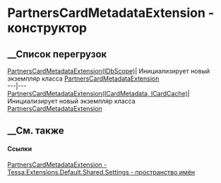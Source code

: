# PartnersCardMetadataExtension - конструктор
##  __Список перегрузок
[PartnersCardMetadataExtension(IDbScope)](M_Tessa_Extensions_Default_Shared_Settings_PartnersCardMetadataExtension__ctor_1.htm)|
Инициализирует новый экземпляр класса
[PartnersCardMetadataExtension](T_Tessa_Extensions_Default_Shared_Settings_PartnersCardMetadataExtension.htm)  
---|---  
[PartnersCardMetadataExtension(ICardMetadata,
ICardCache)](M_Tessa_Extensions_Default_Shared_Settings_PartnersCardMetadataExtension__ctor.htm)|
Инициализирует новый экземпляр класса
[PartnersCardMetadataExtension](T_Tessa_Extensions_Default_Shared_Settings_PartnersCardMetadataExtension.htm)  
##  __См. также
#### Ссылки
[PartnersCardMetadataExtension -
](T_Tessa_Extensions_Default_Shared_Settings_PartnersCardMetadataExtension.htm)
[Tessa.Extensions.Default.Shared.Settings - пространство
имён](N_Tessa_Extensions_Default_Shared_Settings.htm)
